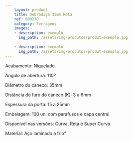 ```yaml
---
    layout: product
    title: Dobradiça 35mm Reta
    ref: 000270
    category: Ferragens
    images:
    - description: exemplo
      img_path: /assets/img/produtos/produt-exemplo.jpg
      
    - description: exemplo
      img_path: /assets/img/produtos/produt-exemplo.jpg
---
```


Acabamento: Niquelado

Ângulo de abertura: 110º

Diâmetro do caneco: 35mm

Distância do furo do caneco (K): 3 a 6mm

Espessura da porta: 15 a 25mm

Embalagem: 100 un. com parafusos e capa central

Disponível nas versões: Curva, Reta e Super Curva

Material: Aço laminado a frio"

